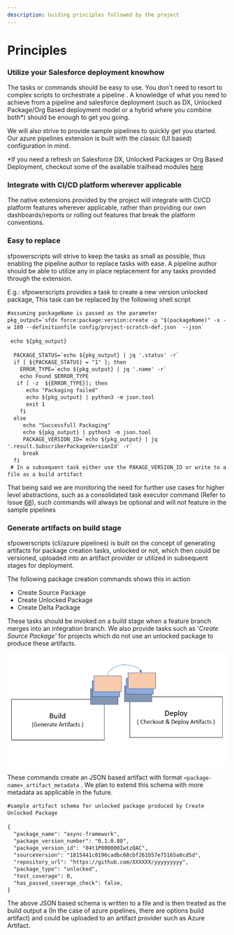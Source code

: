 ```yaml
---
description: Guiding principles followed by the project
---
```


# Principles

### Utilize your Salesforce deployment knowhow

The tasks or commands should be easy to use.  You don't need to resort to complex scripts to orchestrate a pipeline . A knowledge of what you need to achieve from a pipeline and salesforce deployment \(such as DX, Unlocked Package/Org Based deployment model or  a hybrid where you combine both\*\) should be enough to get you going.

We will also strive to provide sample pipelines to quickly get you started. Our azure pipelines extension is built with the classic \(UI based\) configuration in mind.

\*If you need a refresh on Salesforce DX, Unlocked Packages or Org Based Deployment, checkout some of the available trailhead modules [here](https://trailhead.salesforce.com/en/users/azlam/trailmixes/salesforce-dx)

### Integrate with CI/CD platform wherever applicable

The native extensions provided by the project will integrate with CI/CD platform features wherever applicable, rather than providing our own dashboards/reports or rolling out features that break the platform conventions.

### Easy to replace

sfpowerscripts will strive to keep the tasks as small as possible, thus enabling the pipeline author to replace tasks with ease. A pipeline author should be able to utilize any in place replacement for any tasks provided through the extension.

E.g.: sfpowerscripts provides a task to create a new version unlocked package, This task can be replaced by the following shell script

```text
#assuming packageName is passed as the parameter
pkg_output=`sfdx force:package:version:create -p "$(packageName)" -x -w 180 --definitionfile config/project-scratch-def.json  --json`

 echo ${pkg_output}
  
  PACKAGE_STATUS=`echo ${pkg_output} | jq '.status' -r`
  if [ ${PACKAGE_STATUS} = "1" ]; then
    ERROR_TYPE=`echo ${pkg_output} | jq '.name' -r`
    echo Found $ERROR_TYPE
   if [ -z  ${ERROR_TYPE}]; then
      echo "Packaging failed"
      echo ${pkg_output} | python3 -m json.tool
      exit 1
    fi
  else
     echo "Successfull Packaging"
     echo ${pkg_output} | python3 -m json.tool
     PACKAGE_VERSION_ID=`echo ${pkg_output} | jq '.result.SubscriberPackageVersionId' -r`
     break
  fi
 # In a subsequent task either use the PAKAGE_VERSION_ID or write to a file as a build artifact
```

That being said we are monitoring the need for further use cases for higher level abstractions, such as a consolidated task executor command \(Refer to Issue [68](https://github.com/Accenture/sfpowerscripts/issues/68)\), such commands will always be optional and will not feature in the sample pipelines

### Generate artifacts on build stage

sfpowerscripts \(cli/azure pipelines\) is built on the concept of generating artifacts for package creation tasks, unlocked or not, which then could be versioned, uploaded into an artifact provider or utilized in subsequent stages for deployment. 

The following package creation commands shows this in action

* Create Source Package
* Create Unlocked Package
* Create Delta Package

These tasks should be invoked on a build stage when a feature branch merges into an integration branch.  We also provide tasks such as '_Create Source Package'_  for projects which do not use an unlocked package to produce these artifacts.

![Use of artifacts across different stages](.gitbook/assets/build-deploy.png)

These commands create an JSON based artifact with format `<package-name>_artifact_metadata` . We plan to extend this schema with more metadata as applicable in the future.

```text
#sample artifact schema for unlocked package produced by Create Unlocked Package

{
  "package_name": "async-framework",
  "package_version_number": "0.1.0.80",
  "package_version_id": "04t1P000000IwtzQAC",
  "sourceVersion": "1815441c8196cadbc68cbf261b57e75165a8cd5d",
  "repository_url": "https://github.com/XXXXXX/yyyyyyyyy",
  "package_type": "unlocked",
  "test_coverage": 0,
  "has_passed_coverage_check": false,
}

```

The above JSON based schema is written to a file and is then treated as the build output a \(In the case of azure pipelines, there are options build artifact\) and could be uploaded to an artifact provider such as Azure Artifact.


